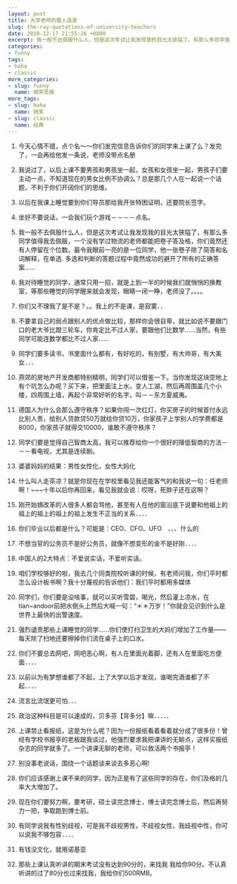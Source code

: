 ```yaml
---
layout: post
title: 大学老师的雷人语录
slug: the-ray-quotations-of-university-teachers
date: 2010-12-17 21:55:26 +0800
excerpt: 我一般不去佩服什么人，但是这次考试让我发现我的目光太狭隘了，有那么多同学值得我去佩服，一个没有学过物流的老师都能把卷子答及格，你们竟然还有人停留在个位数。最令我眼前一亮的是一位同学，他一张卷子除了简答和名词解释，在单选、多选和判断的答题过程中竟然成功的避开了所有的正确答案……
categories:
- funny
tags:
- haha
- classic
more_categories:
- slug: funny
  name: 搞笑恶搞
more_tags:
- slug: haha
  name: 搞笑
- slug: classic
  name: 经典
---
```


1. 今天心情不错，点个名～～你们发完信息告诉你们的同学来上课了么？发完了，一会再给他发一条说，老师没带点名册

2. 我说过了，以后上课不要男孩和男孩坐一起，女孩和女孩坐一起，男孩子们要主动一点，不知道现在的男女比例不协调么？总是那几个人在一起说一个话题，不利于你们开阔你们的思维。


3. 以后在我课上睡觉要到你们导员那给我开张特困证明，还要院长签字。

4. 坐好不要说话，一会我们玩个游戏－－－－点名。

5. 我一般不去佩服什么人，但是这次考试让我发现我的目光太狭隘了，有那么多同学值得我去佩服，一个没有学过物流的老师都能把卷子答及格，你们竟然还有人停留在个位数。最令我眼前一亮的是一位同学，他一张卷子除了简答和名词解释，在单选. 多选和判断的答题过程中竟然成功的避开了所有的正确答案……

6. 我对待睡觉的同学，通常只用一招，就是上到一半的时候我们就悄悄的换教室，等那些睡觉的同学醒来就会发现，眼睛一闭一睁，老师没了。。。。

7. 你们又不理我了是不是？。。我上的不是课，是寂寞．．

8. 不要拿自己的弱点跟别人的优点做比较，那样你会很自卑，就比如说不要跟门口的老大爷比蹬三轮车，你肯定比不过人家，要跟他们比数学……当然，有些同学可能连数学都比不过人家……

9. 同学们要多读书，书里面什么都有，有好吃的，有别墅，有大帅哥，有大美女．．．

10. 燕郊的房地产开发商都特别精明，同学们可以借鉴一下。当你发现这块空地上有个坑怎么办呢？买下来，把里面注上水，变人工湖，然后再周围盖几个小楼，四周围上墙，再起个非常好听的名字，叫－－东方夏威夷。

11. 德国人为什么会那么遵守秩序？如果你闯一次红灯，你买房子的时候首付永远比别人贵，给别人贷款贷50万就给你贷10万，你家孩子上学别人的学费都是8000，你家孩子就得交10000，谁敢不遵守秩序？

12. 同学们要是觉得自己智商太高，我可以推荐给你一个很好的降低智商的方法－－－看电视，尤其是连续剧。

13. 婆婆妈妈的结果：男性女性化，女性大妈化

14. 什么叫人走茶凉？就是你现在在学校里看见我还能客气的和我说一句：任老师啊！~~~十年以后你再回来，看见我就会说：哎呀，死胖子还在这啊？

15. 刚开始搞改革的人很多人都会骂他，甚至有人在他的窗沿底下说要和他祖上的祖上的祖上的祖上的祖上发生不正当的关系．．．．

16. 你们毕业以后都是什么？可能是：CEO、CFO、UFO　、、、什么的

17. 不想当官的公务员不是好公务员，就像不想变形的金不是好刚．．．．

18. 中国人的2大特点：不爱说实话，不爱听实话。

19. 咱们学校够好的啦，我去几个同类院校听课的时候，有老师问我，你们平时都怎么设计板书啊？我十分蔑视的告诉他们：我们平时都用多媒体

20. 同学们，你们要是没啥事，就可以买听雪碧，喝光，然后灌上凉水，在tian~andoor前把水倒头上然后大喊一句：“＊＊万岁！”你就会见识到什么是世界上最快的出警速度。

21. 强烈谴责那些上课睡觉的同学……你们使打扫卫生的大妈们增加了工作量——每天除了扫地还要擦掉你们流在桌子上的口水。

22. 你们不要总去网吧，网吧恶心啊，有人在里面光着脚，还有人在里面吃方便面．．．．

23. 以前以为有梦想谁都了不起，上了大学以后才发现，谁喝完酒谁都了不起．．．．

24. 流言比流氓更可怕．．．

25. 政治这种科目是可以速成的，贝多芬【背多分】嘛．．．．．

26. 上课禁止看报纸，这是为什么呢？因为一份报纸看着看着就分成了很多份！曾经有学校书报亭的老板跟我谈过，他强烈要求我把课讲的无聊点，这样买报纸杂志的同学就多了。一个讲课无聊的老师，可以救活两个书报亭！

27. 别没事老说话，围绕一个话题谈来谈去多恶心啊!　

28. 你们应该感谢上课不来的同学，因为正是有了这些同学的存在，你们及格的几率大大增加了。

29. 现在你们要努力啊，要考研，硕士读完念博士，博士读完念博士后，然后再努力一把，争取跑到博士前。

30. 有同学说我有性别歧视，可是我不歧视男性，不歧视女性，我歧视中性，你可以说我不够包容．．．．

31. 有钱没文化，就用诺基亚

32. 那些上课认真听讲的期末考试没有达到90分的，来找我 我给你90分。不认真听讲的过了80分也过来找我，我给你们500RMB。

